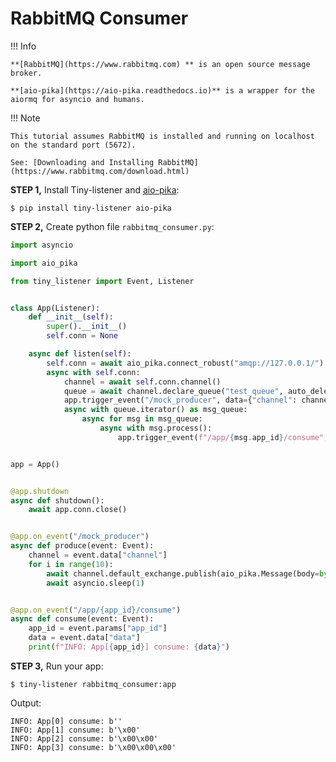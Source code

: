 # RabbitMQ Consumer


!!! Info

    **[RabbitMQ](https://www.rabbitmq.com) ** is an open source message broker.

    **[aio-pika](https://aio-pika.readthedocs.io)** is a wrapper for the aiormq for asyncio and humans.

!!! Note

    This tutorial assumes RabbitMQ is installed and running on localhost on the standard port (5672).

    See: [Downloading and Installing RabbitMQ](https://www.rabbitmq.com/download.html)


**STEP 1,** Install Tiny-listener and [aio-pika](https://aio-pika.readthedocs.io):

```shell
$ pip install tiny-listener aio-pika 
```

**STEP 2,** Create python file ``rabbitmq_consumer.py``:

```python
import asyncio

import aio_pika

from tiny_listener import Event, Listener


class App(Listener):
    def __init__(self):
        super().__init__()
        self.conn = None

    async def listen(self):
        self.conn = await aio_pika.connect_robust("amqp://127.0.0.1/")
        async with self.conn:
            channel = await self.conn.channel()
            queue = await channel.declare_queue("test_queue", auto_delete=True)
            app.trigger_event("/mock_producer", data={"channel": channel})
            async with queue.iterator() as msg_queue:
                async for msg in msg_queue:
                    async with msg.process():
                        app.trigger_event(f"/app/{msg.app_id}/consume", data={"data": msg.body})


app = App()


@app.shutdown
async def shutdown():
    await app.conn.close()


@app.on_event("/mock_producer")
async def produce(event: Event):
    channel = event.data["channel"]
    for i in range(10):
        await channel.default_exchange.publish(aio_pika.Message(body=bytes(i), app_id=str(i)), routing_key="test_queue")
        await asyncio.sleep(1)


@app.on_event("/app/{app_id}/consume")
async def consume(event: Event):
    app_id = event.params["app_id"]
    data = event.data["data"]
    print(f"INFO: App[{app_id}] consume: {data}")
```

**STEP 3,** Run your app:

```shell
$ tiny-listener rabbitmq_consumer:app
```

Output:

```log
INFO: App[0] consume: b''
INFO: App[1] consume: b'\x00'
INFO: App[2] consume: b'\x00\x00'
INFO: App[3] consume: b'\x00\x00\x00'
```
